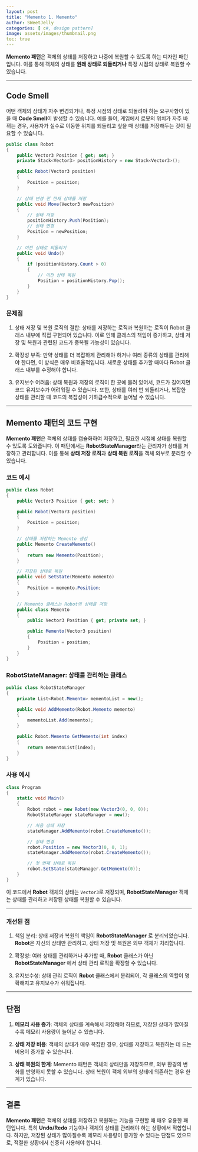 ```yaml
---
layout: post
title: "Memento 1. Memento"
author: SWeetJelly
categories: [ c#, design pattern]
image: assets/images/thumbnail.png
toc: true
---
```


**Memento 패턴**은 객체의 상태를 저장하고 나중에 복원할 수 있도록 하는 디자인 패턴입니다. 이를 통해 객체의 상태를 **원래 상태로 되돌리거나** 특정 시점의 상태로 복원할 수 있습니다.

---

## Code Smell

어떤 객체의 상태가 자주 변경되거나, 특정 시점의 상태로 되돌려야 하는 요구사항이 있을 때 **Code Smell**이 발생할 수 있습니다. 예를 들어, 게임에서 로봇의 위치가 자주 바뀌는 경우, 사용자가 실수로 이동한 위치를 되돌리고 싶을 때 상태를 저장해두는 것이 필요할 수 있습니다.

```csharp
public class Robot
{
    public Vector3 Position { get; set; }
    private Stack<Vector3> positionHistory = new Stack<Vector3>();

    public Robot(Vector3 position)
    {
        Position = position;
    }

    // 상태 변경 전 현재 상태를 저장
    public void Move(Vector3 newPosition)
    {
        // 상태 저장
        positionHistory.Push(Position);
        // 상태 변경
        Position = newPosition;
    }

    // 이전 상태로 되돌리기
    public void Undo()
    {
        if (positionHistory.Count > 0)
        {
            // 이전 상태 복원
            Position = positionHistory.Pop();
        }
    }
}
```

### 문제점

1. 상태 저장 및 복원 로직의 결합:
   상태를 저장하는 로직과 복원하는 로직이 Robot 클래스 내부에 직접 구현되어 있습니다. 이로 인해 클래스의 책임이 증가하고, 상태 저장 및 복원과 관련된 코드가 중복될 가능성이 있습니다.

2. 확장성 부족:
   만약 상태를 더 복잡하게 관리해야 하거나 여러 종류의 상태를 관리해야 한다면, 이 방식은 매우 비효율적입니다. 새로운 상태를 추가할 때마다 Robot 클래스 내부를 수정해야 합니다.

3. 유지보수 어려움:
   상태 복원과 저장의 로직이 한 곳에 몰려 있어서, 코드가 길어지면 코드 유지보수가 어려워질 수 있습니다. 또한, 상태를 여러 번 되돌리거나, 복잡한 상태를 관리할 때 코드의 복잡성이 기하급수적으로 늘어날 수 있습니다.

---

## Memento 패턴의 코드 구현

**Memento 패턴**은 객체의 상태를 캡슐화하여 저장하고, 필요한 시점에 상태를 복원할 수 있도록 도와줍니다. 이 패턴에서는 **RobotStateManager**라는 관리자가 상태를 저장하고 관리합니다. 이를 통해 **상태 저장 로직**과 **상태 복원 로직**을 객체 외부로 분리할 수 있습니다.

### 코드 예시

```csharp
public class Robot
{
    public Vector3 Position { get; set; }

    public Robot(Vector3 position)
    {
        Position = position;
    }

    // 상태를 저장하는 Memento 생성
    public Memento CreateMemento()
    {
        return new Memento(Position);
    }

    // 저장된 상태로 복원
    public void SetState(Memento memento)
    {
        Position = memento.Position;
    }

    // Memento 클래스는 Robot의 상태를 저장
    public class Memento
    {
        public Vector3 Position { get; private set; }

        public Memento(Vector3 position)
        {
            Position = position;
        }
    }
}
```

### RobotStateManager: 상태를 관리하는 클래스

```csharp
public class RobotStateManager
{
    private List<Robot.Memento> mementoList = new();

    public void AddMemento(Robot.Memento memento)
    {
        mementoList.Add(memento);
    }

    public Robot.Memento GetMemento(int index)
    {
        return mementoList[index];
    }
}
```

### 사용 예시

```csharp
class Program
{
    static void Main()
    {
        Robot robot = new Robot(new Vector3(0, 0, 0));
        RobotStateManager stateManager = new();

        // 처음 상태 저장
        stateManager.AddMemento(robot.CreateMemento());

        // 상태 변경
        robot.Position = new Vector3(0, 0, 1);
        stateManager.AddMemento(robot.CreateMemento());

        // 첫 번째 상태로 복원
        robot.SetState(stateManager.GetMemento(0));
    }
}
```

이 코드에서 **Robot** 객체의 상태는 `Vector3`로 저장되며, **RobotStateManager** 객체는 상태를 관리하고 저장된 상태를 복원할 수 있습니다.

---

### 개선된 점

1. 책임 분리:
   상태 저장과 복원의 책임이 **RobotStateManager** 로 분리되었습니다. **Robot**은 자신의 상태만 관리하고, 상태 저장 및 복원은 외부 객체가 처리합니다.

2. 확장성:
   여러 상태를 관리하거나 추가할 때, **Robot** 클래스가 아닌 **RobotStateManager** 에서 상태 관리 로직을 확장할 수 있습니다.

3. 유지보수성:
   상태 관리 로직이 **Robot** 클래스에서 분리되어, 각 클래스의 역할이 명확해지고 유지보수가 쉬워집니다.

---

## 단점

1. **메모리 사용 증가**:
   객체의 상태를 계속해서 저장해야 하므로, 저장된 상태가 많아질수록 메모리 사용량이 늘어날 수 있습니다.

2. **상태 저장 비용**:
   객체의 상태가 매우 복잡한 경우, 상태를 저장하고 복원하는 데 드는 비용이 증가할 수 있습니다.

3. **상태 복원의 한계**:
   Memento 패턴은 객체의 상태만을 저장하므로, 외부 환경의 변화를 반영하지 못할 수 있습니다. 상태 복원이 객체 외부의 상태에 의존하는 경우 한계가 있습니다.

---

## 결론

**Memento 패턴**은 객체의 상태를 저장하고 복원하는 기능을 구현할 때 매우 유용한 패턴입니다. 특히 **Undo/Redo** 기능이나 객체의 상태를 관리해야 하는 상황에서 적합합니다. 하지만, 저장된 상태가 많아질수록 메모리 사용량이 증가할 수 있다는 단점도 있으므로, 적절한 상황에서 신중히 사용해야 합니다.

